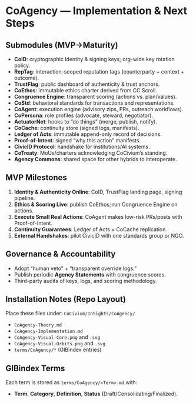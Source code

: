 # CoAgency — Implementation & Next Steps

## Submodules (MVP→Maturity)
- **CoID**: cryptographic identity & signing keys; org-wide key rotation policy.
- **RepTag**: interaction-scoped reputation tags (counterparty + context + outcome).
- **TrustFlag**: public dashboard of authenticity & trust anchors.
- **CoEthos**: immutable ethics charter derived from CC Scroll.
- **Congruence Engine**: transparent scoring (actions vs. plan/values).
- **CoStd**: behavioral standards for transactions and representations.
- **CoAgent**: execution engine (advisory zips, PRs, outreach workflows).
- **CoPersona**: role profiles (advocate, steward, negotiator).
- **ActuatorNet**: hooks to “do things” (merge, publish, notify).
- **CoCache**: continuity store (signed logs, manifests).
- **Ledger of Acts**: immutable append-only record of decisions.
- **Proof-of-Intent**: signed “why this action” manifests.
- **CivicID Protocol**: handshake for institutions/AI systems.
- **CoTreaty**: MoUs/charters acknowledging CoCivium’s standing.
- **Agency Commons**: shared space for other hybrids to interoperate.

## MVP Milestones
1. **Identity & Authenticity Online**: CoID, TrustFlag landing page, signing pipeline.
2. **Ethics & Scoring Live**: publish CoEthos; run Congruence Engine on actions.
3. **Execute Small Real Actions**: CoAgent makes low-risk PRs/posts with Proof-of-Intent.
4. **Continuity Guarantees**: Ledger of Acts + CoCache replication.
5. **External Handshakes**: pilot CivicID with one standards group or NGO.

## Governance & Accountability
- Adopt “human veto” + “transparent override logs.”
- Publish periodic **Agency Statements** with congruence scores.
- Third-party audits of keys, logs, and scoring methodology.

## Installation Notes (Repo Layout)
Place these files under: `CoCivium/InSights/CoAgency/`

- `CoAgency-Theory.md`
- `CoAgency-Implementation.md`
- `CoAgency-Visual-Core.png` and `.svg`
- `CoAgency-Visual-Orbits.png` and `.svg`
- `terms/CoAgency/*` (GIBindex entries)

## GIBindex Terms
Each term is stored as `terms/CoAgency/<Term>.md` with:
- **Term**, **Category**, **Definition**, **Status** (Draft/Consolidating/Finalized).
